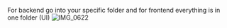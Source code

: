 For backend go into your specific folder and for frontend everything is in one folder (UI)
![IMG_0622](https://github.com/user-attachments/assets/6c3e27c2-1d75-4afc-9758-5e402e096f67)

